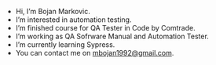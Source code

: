 - Hi, I’m Bojan Markovic.
- I’m interested in automation testing.
- I’m finished course for QA Tester in Code by Comtrade.
- I’m working as QA Sofrware Manual and Automation Tester.
- I’m currently learning Sypress.
- You can contact me on mbojan1992@gmail.com.
